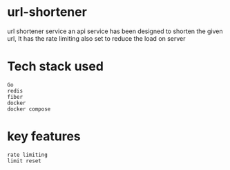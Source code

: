 # url-shortener
url shortener service an api service has been designed to shorten the given url, It has the rate limiting also set to reduce the load on server

# Tech stack used

```
Go
redis
fiber
docker 
docker compose
```

# key features
```
rate limiting
limit reset
```